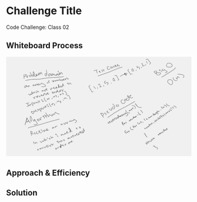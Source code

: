 # Challenge Title
Code Challenge: Class 02

## Whiteboard Process

![Image](./class01.png)

## Approach & Efficiency



## Solution
